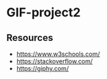 # GIF-project2

## Resources
* https://www.w3schools.com/
* https://stackoverflow.com/
* https://giphy.com/